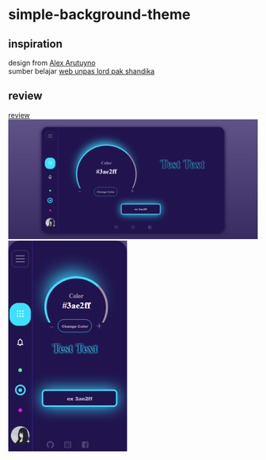 # simple-background-theme
## inspiration
  design from [Alex Arutuyno](https://dribbble.com/shots/13980015-Dashboard-Changing-color-theme)\
  sumber belajar [web unpas lord pak shandika](https://www.youtube.com/c/WebProgrammingUNPAS)
  
## review
  [review](https://dhyno.github.io/simple-background-theme/)
  <img src="asset/image/result1.png">
  <img src="asset/image/result2.png">
